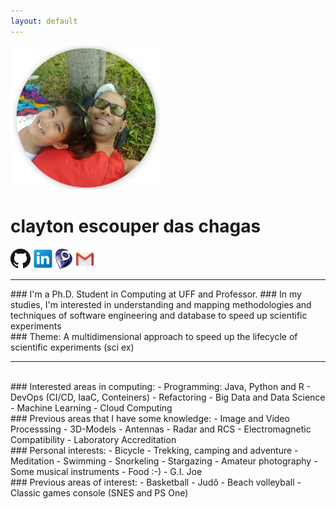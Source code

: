 ```yaml
---
layout: default
---
```

![me_mary_round_240px.png](me_mary_round_240px.png)

# clayton escouper das chagas
[![ghub_logo_32px.png](ghub_logo_32px.png "github.com/claytonchagas")](https://github.com/claytonchagas)
[![lin_logo_32px.png](lin_logo_32px.png "linkedin.com/in/claytonescouperdaschagas")](https://www.linkedin.com/in/claytonescouperdaschagas)
![logo_lattes_32px27px.png](logo_lattes_32px27px.png)
[![gmail_logo_32px.png](gmail_logo_32px.png "claytonchagas1@gmail.com")](mailto:claytonchagas1@gmail.com)
<hr>
### I'm a Ph.D. Student in Computing at UFF and Professor.
### In my studies, I'm interested in understanding and mapping methodologies and techniques of software engineering and database to speed up scientific experiments
<br>
### Theme: A multidimensional approach to speed up the lifecycle of scientific experiments (sci ex)
<hr>
<br>
### Interested areas in computing:
- Programming: Java, Python and R
- DevOps (CI/CD, IaaC, Conteiners)
- Refactoring
- Big Data and Data Science
- Machine Learning
- Cloud Computing

<br>
### Previous areas that I have some knowledge:
- Image and Video Processsing
- 3D-Models
- Antennas
- Radar and RCS
- Electromagnetic Compatibility
- Laboratory Accreditation

<br>
### Personal interests:
- Bicycle
- Trekking, camping and adventure
- Meditation
- Swimming
- Snorkeling
- Stargazing
- Amateur photography
- Some musical instruments
- Food :-)
- G.I. Joe

<br>
### Previous areas of interest:
- Basketball
- Judô
- Beach volleyball
- Classic games console (SNES and PS One)

